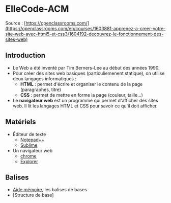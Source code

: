 # ElleCode-ACM
Source : [https://openclassrooms.com/](https://openclassrooms.com/en/courses/1603881-apprenez-a-creer-votre-site-web-avec-html5-et-css3/1604192-decouvrez-le-fonctionnement-des-sites-web)

## Introduction
- Le Web a été inventé par Tim Berners-Lee au début des années 1990.
- Pour créer des sites web basiques (particuliemenent statique), on utilise deux langages informatiques :
     * __HTML__ : permet d'écrire et organiser le contenu de la page (paragraphes, titre)
     * __CSS__ : permet de mettre en forme la page (couleur, taille…)
- Le __navigateur web__ est un programme qui permet d'afficher des sites web. Il lit les langages HTML et CSS pour savoir ce qu'il doit afficher.

## Matériels
- Éditeur de texte
    * [Notepad++](https://notepad-plus-plus.org)
    * [Sublime](https://www.sublimetext.com/)
- Un navigateur web
    * [chrome](https://www.google.ca/intl/fr/chrome/)
    * [Explorer](https://www.microsoft.com/en-ca/download/internet-explorer.aspx)

## Balises
- [Aide mémoire](https://htmlcheatsheet.com/), les balises de bases
- [Structure de base]
